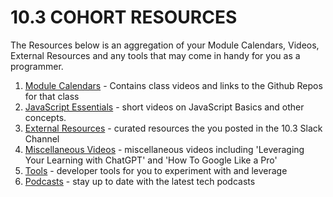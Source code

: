 # 10.3 COHORT RESOURCES

The Resources below is an aggregation of your Module Calendars, Videos, External Resources and any tools that may come in handy for you as a programmer.

1. [Module Calendars](module-calendars.md) - Contains class videos and links to the Github Repos for that class
1. [JavaScript Essentials](javascript-essentials.md) - short videos on JavaScript Basics and other concepts.
1. [External Resources](external-resources.md) - curated resources the you posted in the 10.3 Slack Channel
1. [Miscellaneous Videos](miscellaneous-videos.md) - miscellaneous videos including 'Leveraging Your Learning with ChatGPT' and 'How To Google Like a Pro'
1. [Tools](tools.md) - developer tools for you to experiment with and leverage
1. [Podcasts](podcasts.md) - stay up to date with the latest tech podcasts